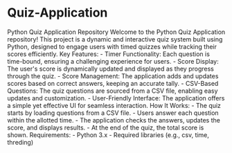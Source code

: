 # Quiz-Application
Python Quiz Application Repository Welcome to the Python Quiz Application repository! This project is a dynamic and interactive quiz system built using Python, designed to engage users with timed quizzes while tracking their scores efficiently. Key Features: - Timer Functionality: Each question is time-bound, ensuring a challenging experience for users. - Score Display: The user's score is dynamically updated and displayed as they progress through the quiz. - Score Management: The application adds and updates scores based on correct answers, keeping an accurate tally. - CSV-Based Questions: The quiz questions are sourced from a CSV file, enabling easy updates and customization. - User-Friendly Interface: The application offers a simple yet effective UI for seamless interaction. How It Works: - The quiz starts by loading questions from a CSV file. - Users answer each question within the allotted time. - The application checks the answers, updates the score, and displays results. - At the end of the quiz, the total score is shown. Requirements: - Python 3.x - Required libraries (e.g., csv, time, threding)
